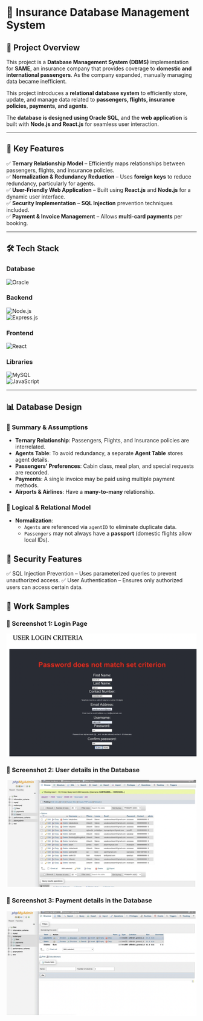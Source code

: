 # 🏦 Insurance Database Management System

## 📌 Project Overview  
This project is a **Database Management System (DBMS)** implementation for **SAME**, an insurance company that provides coverage to **domestic and international passengers**. As the company expanded, manually managing data became inefficient.  

This project introduces a **relational database system** to efficiently store, update, and manage data related to **passengers, flights, insurance policies, payments, and agents**.  

The **database is designed using Oracle SQL**, and the **web application** is built with **Node.js and React.js** for seamless user interaction.  

---

## 🚀 Key Features  
✅ **Ternary Relationship Model** – Efficiently maps relationships between passengers, flights, and insurance policies.  
✅ **Normalization & Redundancy Reduction** – Uses **foreign keys** to reduce redundancy, particularly for agents.  
✅ **User-Friendly Web Application** – Built using **React.js** and **Node.js** for a dynamic user interface.  
✅ **Security Implementation** – **SQL Injection** prevention techniques included.  
✅ **Payment & Invoice Management** – Allows **multi-card payments** per booking.  

---

## 🛠 Tech Stack  

### **Database**  
![Oracle](https://img.shields.io/badge/Oracle_SQL-F80000?style=for-the-badge&logo=oracle&logoColor=white)  

### **Backend**  
![Node.js](https://img.shields.io/badge/Node.js-43853D?style=for-the-badge&logo=node.js&logoColor=white)  
![Express.js](https://img.shields.io/badge/Express.js-000000?style=for-the-badge&logo=express&logoColor=white)  

### **Frontend**  
![React](https://img.shields.io/badge/React.js-61DAFB?style=for-the-badge&logo=react&logoColor=black)  

### **Libraries**  
![MySQL](https://img.shields.io/badge/MySQL-4479A1?style=for-the-badge&logo=mysql&logoColor=white)  
![JavaScript](https://img.shields.io/badge/JavaScript-F7DF1E?style=for-the-badge&logo=javascript&logoColor=black)  

---

## 📊 Database Design  

### **📌 Summary & Assumptions**  
- **Ternary Relationship**: Passengers, Flights, and Insurance policies are interrelated.  
- **Agents Table**: To avoid redundancy, a separate **Agent Table** stores agent details.  
- **Passengers' Preferences**: Cabin class, meal plan, and special requests are recorded.  
- **Payments**: A single invoice may be paid using multiple payment methods.  
- **Airports & Airlines**: Have a **many-to-many** relationship.  

### **📌 Logical & Relational Model**  
- **Normalization**:  
  - `Agents` are referenced via `agentID` to eliminate duplicate data.  
  - `Passengers` may not always have a **passport** (domestic flights allow local IDs).


## 📌 Security Features
✅ SQL Injection Prevention – Uses parameterized queries to prevent unauthorized access.
✅ User Authentication – Ensures only authorized users can access certain data.


## 📸 Work Samples

### 🔹 Screenshot 1: Login Page
![Login Page](https://github.com/kiran98118/Insurance-Management-System/blob/e532e788d0e831895d9ac969d5df5e6d4835ac26/Images/Screen%20Shot%202025-03-02%20at%202.22.25%20PM.png?raw=true)

### 🔹 Screenshot 2: User details in the Database
![Dashboard](https://github.com/kiran98118/Insurance-Management-System/blob/e532e788d0e831895d9ac969d5df5e6d4835ac26/Images/Screen%20Shot%202025-03-02%20at%202.21.34%20PM.png?raw=true)

### 🔹 Screenshot 3: Payment details in the Database
![Dashboard](https://github.com/kiran98118/Insurance-Management-System/blob/e532e788d0e831895d9ac969d5df5e6d4835ac26/Images/Screen%20Shot%202025-03-02%20at%202.21.46%20PM.png?raw=true)



